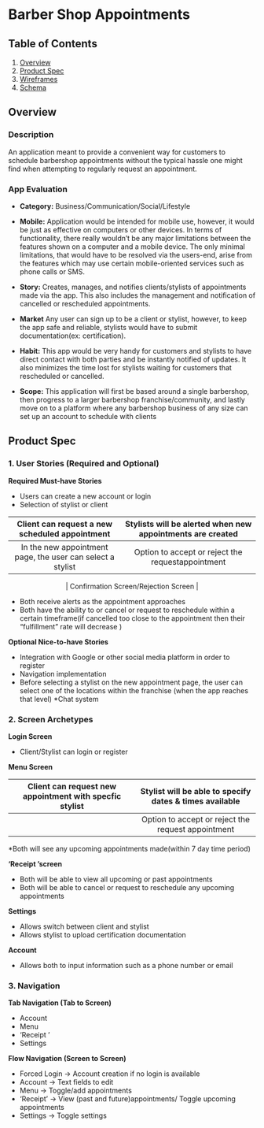 # Barber Shop Appointments

## Table of Contents
1. [Overview](#Overview)
1. [Product Spec](#Product-Spec)
1. [Wireframes](#Wireframes)
2. [Schema](#Schema)

## Overview
### Description
An application meant to provide a convenient way for customers to schedule barbershop appointments without the typical hassle one might find when attempting to regularly request an appointment.

### App Evaluation
- **Category:** Business/Communication/Social/Lifestyle

-  **Mobile:** Application would be intended for mobile use, however, it would be just as effective on computers or other devices. In terms of functionality, there really wouldn’t be any major limitations between the features shown on a computer and a mobile device. The only minimal limitations, that would have to be resolved via the users-end, arise from the features which may use certain mobile-oriented services such as phone calls or SMS.

-  **Story:**  Creates, manages, and notifies clients/stylists of appointments made via the app. This also includes the management and notification of cancelled or rescheduled appointments.

- **Market** Any user can sign up to be a client or stylist, however, to keep the app safe and reliable, stylists would have to submit documentation(ex: certification).

- **Habit:** This app would be very handy for customers and stylists to have direct contact with both parties and be instantly notified of updates. It also minimizes the time lost for stylists waiting for customers that rescheduled or cancelled.

- **Scope:** This application will first be based around a single barbershop, then progress to a larger barbershop franchise/community, and lastly move on to a platform where any barbershop business of any size can set up an account to schedule with clients


## Product Spec

### 1. User Stories (Required and Optional)
**Required Must-have Stories**

* Users can create a new account or login
* Selection of stylist or client


| Client can request a new scheduled appointment  | Stylists will be alerted when new appointments are created  |
| :-: | :-: |
| In the new appointment page, the user can select a stylist |  Option to accept or reject the requestappointment |
<p align="center">
| Confirmation Screen/Rejection Screen |
 </p>
 
* Both receive alerts as the appointment approaches 
* Both have the ability to or cancel or request to reschedule within a certain timeframe(if cancelled too close to the appointment then their “fulfillment” rate will decrease )

**Optional Nice-to-have Stories**
* Integration with Google or other social media platform in order to register
* Navigation implementation
* Before selecting a stylist on the new appointment page, the user can select one of the locations within the franchise (when the app reaches that level)
*Chat system 

### 2. Screen Archetypes
**Login Screen**

* Client/Stylist can login or register 

**Menu Screen**

| Client can request new appointment with specfic stylist  | Stylist will be able to specify dates & times available |
| :-: | :-: |
| |  Option to accept or reject the request appointment |

                         
*Both will see any upcoming appointments made(within 7 day time period)

**‘Receipt ’screen**

* Both will be able to view all upcoming or past appointments
* Both will be able to cancel or request to reschedule any upcoming appointments

**Settings**
* Allows switch between client and stylist 
* Allows stylist to upload certification documentation 

**Account**
* Allows both to input information such as a phone number or email

### 3. Navigation
**Tab Navigation (Tab to Screen)**
* Account
* Menu
* ‘Receipt ’
* Settings


**Flow Navigation (Screen to Screen)**
* Forced Login -> Account creation if no login is available
* Account → Text fields to edit
* Menu → Toggle/add appointments
* ‘Receipt’ → View (past and future)appointments/ Toggle upcoming appointments
* Settings → Toggle settings
<!--
## Wireframes
[Add picture of your hand sketched wireframes in this section]
<img src="YOUR_WIREFRAME_IMAGE_URL" width=600>

### [BONUS] Digital Wireframes & Mockups

### [BONUS] Interactive Prototype

## Schema 
[This section will be completed in Unit 9]
### Models
[Add table of models]
### Networking
- [Add list of network requests by screen ]
- [Create basic snippets for each Parse network request]
- [OPTIONAL: List endpoints if using existing API such as Yelp] 
